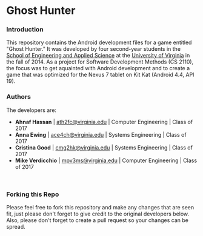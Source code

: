Ghost Hunter
============

### Introduction
This repository contains the Android development files for a game entitled "Ghost Hunter." It was developed by four second-year students in the [School of Engineering and Applied Science](http://www.seas.virginia.edu/) at the [University of Virginia](http://www.virginia.edu/) in the fall of 2014. As a project for Software Development Methods (CS 2110), the focus was to get aquainted with Android development and to create a game that was optimized for the Nexus 7 tablet on Kit Kat (Android 4.4, API 19).
<Br>

### Authors
The developers are:
* **Ahnaf Hassan** | ath2fc@virginia.edu | Computer Engineering | Class of 2017
* **Anna Ewing** | ace4ch@virginia.edu | Systems Engineering | Class of 2017
* **Cristina Good** | cmg2hk@virginia.edu | Systems Engineering | Class of 2017
* **Mike Verdicchio** | mpv3ms@virginia.edu | Computer Engineering | Class of 2017

<Br>

### Forking this Repo
Please feel free to fork this repository and make any changes that are seen fit, just please don't forget to give credit to the original developers below. Also, please don't forget to create a pull request so your changes can be spread.
